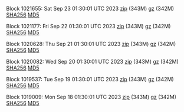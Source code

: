 Block 1021655: Sat Sep 23 01:30:01 UTC 2023 [zip](https://files.01coin.io/mainnet/2023-09-23/bootstrap.dat.zip) (343M) [gz](https://files.01coin.io/mainnet/2023-09-23/bootstrap.dat.tar.gz) (342M) [SHA256](https://files.01coin.io/mainnet/2023-09-23/sha256.txt) [MD5](https://files.01coin.io/mainnet/2023-09-23/md5.txt)

Block 1021177: Fri Sep 22 01:30:01 UTC 2023 [zip](https://files.01coin.io/mainnet/2023-09-22/bootstrap.dat.zip) (343M) [gz](https://files.01coin.io/mainnet/2023-09-22/bootstrap.dat.tar.gz) (342M) [SHA256](https://files.01coin.io/mainnet/2023-09-22/sha256.txt) [MD5](https://files.01coin.io/mainnet/2023-09-22/md5.txt)

Block 1020628: Thu Sep 21 01:30:01 UTC 2023 [zip](https://files.01coin.io/mainnet/2023-09-21/bootstrap.dat.zip) (343M) [gz](https://files.01coin.io/mainnet/2023-09-21/bootstrap.dat.tar.gz) (342M) [SHA256](https://files.01coin.io/mainnet/2023-09-21/sha256.txt) [MD5](https://files.01coin.io/mainnet/2023-09-21/md5.txt)

Block 1020082: Wed Sep 20 01:30:01 UTC 2023 [zip](https://files.01coin.io/mainnet/2023-09-20/bootstrap.dat.zip) (343M) [gz](https://files.01coin.io/mainnet/2023-09-20/bootstrap.dat.tar.gz) (342M) [SHA256](https://files.01coin.io/mainnet/2023-09-20/sha256.txt) [MD5](https://files.01coin.io/mainnet/2023-09-20/md5.txt)

Block 1019537: Tue Sep 19 01:30:01 UTC 2023 [zip](https://files.01coin.io/mainnet/2023-09-19/bootstrap.dat.zip) (343M) [gz](https://files.01coin.io/mainnet/2023-09-19/bootstrap.dat.tar.gz) (342M) [SHA256](https://files.01coin.io/mainnet/2023-09-19/sha256.txt) [MD5](https://files.01coin.io/mainnet/2023-09-19/md5.txt)

Block 1019009: Mon Sep 18 01:30:01 UTC 2023 [zip](https://files.01coin.io/mainnet/2023-09-18/bootstrap.dat.zip) (343M) [gz](https://files.01coin.io/mainnet/2023-09-18/bootstrap.dat.tar.gz) (342M) [SHA256](https://files.01coin.io/mainnet/2023-09-18/sha256.txt) [MD5](https://files.01coin.io/mainnet/2023-09-18/md5.txt)
